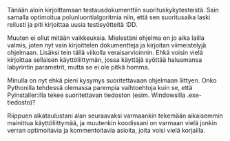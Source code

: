 Tänään aloin kirjoittamaan testausdokumenttiin suorituskykytesteistä. Sain samalla optimoitua polunluontialgoritmia niin, että sen suoritusaika laski reilusti ja piti kirjoittaa uusia testisyötteitä :DD.

Muuten ei ollut mitään vaikkeuksia. Mielestäni ohjelma on jo aika lailla valmis, joten nyt vain kirjoittelen dokumentteja ja kirjoitan viimeistelyjä ohjelmaan. Lisäksi tein tällä viikolla veraisarvioinnin. Ehkä voisin vielä kirjoittaa sellaisen käyttöliittymän, jossa käyttäjä syöttää haluamansa labyrintin parametrit, mutta se ei ole pitkä homma.

Minulla on nyt ehkä pieni kysymys suoritettavaan ohjelmaan liittyen. Onko Pythonilla tehdessä olemassa parempia vaihtoehtoja kuin se, että Pyinstaller:illa tekee suoritettavan tiedoston (esim. Windowsilla .exe-tiedosto)?

Riippuen aikataulustani alan seuraavaksi varmaankin tekemään aikaisemmin mainittua käyttöliittymää, ja muutenkin koodissani on varmaan vielä jonkin verran optimoitavia ja kommentoitavia asioita, joita voisi vielä korjailla.
